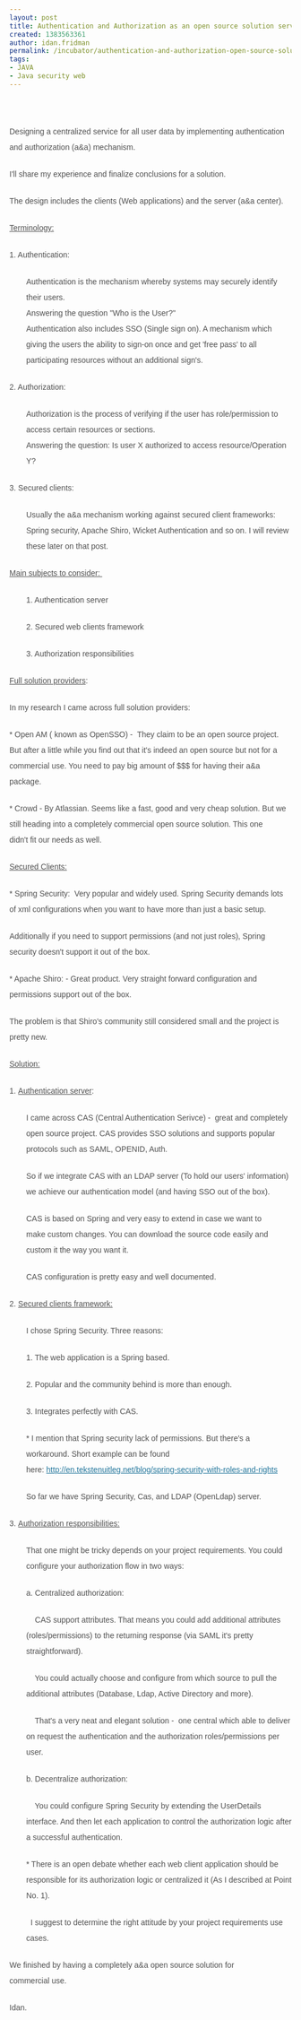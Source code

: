 ```yaml
---
layout: post
title: Authentication and Authorization as an open source solution service
created: 1383563361
author: idan.fridman
permalink: /incubator/authentication-and-authorization-open-source-solution-service
tags:
- JAVA
- Java security web
---
```

<p style="font-family: Helvetica, Arial, sans-serif; line-height: 2; -webkit-font-smoothing: antialiased; margin-bottom: 20px; -webkit-margin-before: 0px; color: rgb(80, 80, 80);">&nbsp;</p>

<p style="font-family: Helvetica, Arial, sans-serif; line-height: 2; -webkit-font-smoothing: antialiased; margin-bottom: 20px; -webkit-margin-before: 0px; color: rgb(80, 80, 80);">Designing&nbsp;a centralized&nbsp;service&nbsp;for all&nbsp;user&nbsp;data by implementing authentication and authorization (a&amp;a) mechanism.</p>

<p style="font-family: Helvetica, Arial, sans-serif; line-height: 2; -webkit-font-smoothing: antialiased; margin-bottom: 20px; -webkit-margin-before: 0px; color: rgb(80, 80, 80);">I&#39;ll share my experience and finalize conclusions for a solution.</p>

<p style="font-family: Helvetica, Arial, sans-serif; line-height: 2; -webkit-font-smoothing: antialiased; margin-bottom: 20px; -webkit-margin-before: 0px; color: rgb(80, 80, 80);">The design includes the clients (Web applications) and the server (a&amp;a center).</p>

<p style="font-family: Helvetica, Arial, sans-serif; line-height: 2; -webkit-font-smoothing: antialiased; margin-bottom: 20px; -webkit-margin-before: 0px; color: rgb(80, 80, 80);"><span data-mce-style="text-decoration: underline;" style="line-height: 2; -webkit-font-smoothing: antialiased; text-decoration: underline;">Terminology:</span></p>

<p style="font-family: Helvetica, Arial, sans-serif; line-height: 2; -webkit-font-smoothing: antialiased; margin-bottom: 20px; -webkit-margin-before: 0px; color: rgb(80, 80, 80);">1. Authentication:</p>

<p data-mce-style="padding-left: 30px;" style="font-family: Helvetica, Arial, sans-serif; line-height: 2; -webkit-font-smoothing: antialiased; margin-bottom: 20px; -webkit-margin-before: 0px; color: rgb(80, 80, 80); padding-left: 30px;">Authentication is the mechanism whereby systems may securely identify their users.<br style="line-height: 2; -webkit-font-smoothing: antialiased;" />
Answering the question &quot;Who is the User?&quot;<br style="line-height: 2; -webkit-font-smoothing: antialiased;" />
Authentication also includes SSO (Single sign on). A mechanism which giving the users the ability to sign-on once and get &#39;free pass&#39; to all participating resources without an additional sign&#39;s.</p>

<p style="font-family: Helvetica, Arial, sans-serif; line-height: 2; -webkit-font-smoothing: antialiased; margin-bottom: 20px; -webkit-margin-before: 0px; color: rgb(80, 80, 80);">2. Authorization:</p>

<p data-mce-style="padding-left: 30px;" style="font-family: Helvetica, Arial, sans-serif; line-height: 2; -webkit-font-smoothing: antialiased; margin-bottom: 20px; -webkit-margin-before: 0px; color: rgb(80, 80, 80); padding-left: 30px;">Authorization is the process of verifying if the user has role/permission to access certain resources or sections.<br style="line-height: 2; -webkit-font-smoothing: antialiased;" />
Answering the question: Is user X authorized to access resource/Operation Y?</p>

<p style="font-family: Helvetica, Arial, sans-serif; line-height: 2; -webkit-font-smoothing: antialiased; margin-bottom: 20px; -webkit-margin-before: 0px; color: rgb(80, 80, 80);">3. Secured clients:</p>

<p data-mce-style="padding-left: 30px;" style="font-family: Helvetica, Arial, sans-serif; line-height: 2; -webkit-font-smoothing: antialiased; margin-bottom: 20px; -webkit-margin-before: 0px; color: rgb(80, 80, 80); padding-left: 30px;">Usually the a&amp;a mechanism working against&nbsp;secured client frameworks: Spring security, Apache Shiro, Wicket Authentication and so on. I will review these later on that post.</p>

<p style="font-family: Helvetica, Arial, sans-serif; line-height: 2; -webkit-font-smoothing: antialiased; margin-bottom: 20px; -webkit-margin-before: 0px; color: rgb(80, 80, 80);"><span data-mce-style="text-decoration: underline;" style="line-height: 2; -webkit-font-smoothing: antialiased; text-decoration: underline;">Main subjects to consider:&nbsp;</span></p>

<p data-mce-style="padding-left: 30px;" style="font-family: Helvetica, Arial, sans-serif; line-height: 2; -webkit-font-smoothing: antialiased; margin-bottom: 20px; -webkit-margin-before: 0px; color: rgb(80, 80, 80); padding-left: 30px;">1. Authentication server</p>

<p data-mce-style="padding-left: 30px;" style="font-family: Helvetica, Arial, sans-serif; line-height: 2; -webkit-font-smoothing: antialiased; margin-bottom: 20px; -webkit-margin-before: 0px; color: rgb(80, 80, 80); padding-left: 30px;">2. Secured web clients framework</p>

<p data-mce-style="padding-left: 30px;" style="font-family: Helvetica, Arial, sans-serif; line-height: 2; -webkit-font-smoothing: antialiased; margin-bottom: 20px; -webkit-margin-before: 0px; color: rgb(80, 80, 80); padding-left: 30px;">3. Authorization responsibilities</p>

<p data-mce-style="text-align: left;" style="font-family: Helvetica, Arial, sans-serif; line-height: 2; -webkit-font-smoothing: antialiased; margin-bottom: 20px; -webkit-margin-before: 0px; color: rgb(80, 80, 80);"><span data-mce-style="text-decoration: underline;" style="line-height: 2; -webkit-font-smoothing: antialiased; text-decoration: underline;">Full solution providers</span>:</p>

<p style="font-family: Helvetica, Arial, sans-serif; line-height: 2; -webkit-font-smoothing: antialiased; margin-bottom: 20px; -webkit-margin-before: 0px; color: rgb(80, 80, 80);">In my research I came across full solution providers:</p>

<p style="font-family: Helvetica, Arial, sans-serif; line-height: 2; -webkit-font-smoothing: antialiased; margin-bottom: 20px; -webkit-margin-before: 0px; color: rgb(80, 80, 80);">* Open AM ( known as OpenSSO) - &nbsp;They claim to be an open source&nbsp;project. But after a little while you find out that it&#39;s indeed an open source&nbsp;but not for a commercial use. You need to pay big amount of $$$ for having their&nbsp;a&amp;a package.</p>

<p style="font-family: Helvetica, Arial, sans-serif; line-height: 2; -webkit-font-smoothing: antialiased; margin-bottom: 20px; -webkit-margin-before: 0px; color: rgb(80, 80, 80);">* Crowd - By Atlassian. Seems like a fast, good and very cheap solution. But we still heading into a completely commercial&nbsp;open source solution. This one didn&#39;t&nbsp;fit our needs as well.</p>

<p style="font-family: Helvetica, Arial, sans-serif; line-height: 2; -webkit-font-smoothing: antialiased; margin-bottom: 20px; -webkit-margin-before: 0px; color: rgb(80, 80, 80);"><span data-mce-style="text-decoration: underline;" style="line-height: 2; -webkit-font-smoothing: antialiased; text-decoration: underline;">Secured Clients:</span></p>

<p style="font-family: Helvetica, Arial, sans-serif; line-height: 2; -webkit-font-smoothing: antialiased; margin-bottom: 20px; -webkit-margin-before: 0px; color: rgb(80, 80, 80);">* Spring Security: &nbsp;Very popular and widely used. Spring Security demands lots of xml configurations when you want to have more than just a basic setup.</p>

<p style="font-family: Helvetica, Arial, sans-serif; line-height: 2; -webkit-font-smoothing: antialiased; margin-bottom: 20px; -webkit-margin-before: 0px; color: rgb(80, 80, 80);">Additionally if you need to support permissions (and not just roles), Spring security doesn&#39;t&nbsp;support it out of the box.</p>

<p style="font-family: Helvetica, Arial, sans-serif; line-height: 2; -webkit-font-smoothing: antialiased; margin-bottom: 20px; -webkit-margin-before: 0px; color: rgb(80, 80, 80);">* Apache Shiro: - Great product. Very straight forward configuration and permissions support out of the box.</p>

<p style="font-family: Helvetica, Arial, sans-serif; line-height: 2; -webkit-font-smoothing: antialiased; margin-bottom: 20px; -webkit-margin-before: 0px; color: rgb(80, 80, 80);">The problem is that Shiro&#39;s community still considered small and the project is pretty new.</p>

<p style="font-family: Helvetica, Arial, sans-serif; line-height: 2; -webkit-font-smoothing: antialiased; margin-bottom: 20px; -webkit-margin-before: 0px; color: rgb(80, 80, 80);"><span data-mce-style="text-decoration: underline;" style="line-height: 2; -webkit-font-smoothing: antialiased; text-decoration: underline;">Solution:</span></p>

<p style="font-family: Helvetica, Arial, sans-serif; line-height: 2; -webkit-font-smoothing: antialiased; margin-bottom: 20px; -webkit-margin-before: 0px; color: rgb(80, 80, 80);">1.&nbsp;<span data-mce-style="text-decoration: underline;" style="line-height: 2; -webkit-font-smoothing: antialiased; text-decoration: underline;">Authentication server</span>:</p>

<p data-mce-style="padding-left: 30px;" style="font-family: Helvetica, Arial, sans-serif; line-height: 2; -webkit-font-smoothing: antialiased; margin-bottom: 20px; -webkit-margin-before: 0px; color: rgb(80, 80, 80); padding-left: 30px;">I came across CAS (Central Authentication Serivce)&nbsp;- &nbsp;great and completely open source project. CAS provides SSO solutions and supports popular protocols such as SAML, OPENID, Auth.</p>

<p data-mce-style="padding-left: 30px;" style="font-family: Helvetica, Arial, sans-serif; line-height: 2; -webkit-font-smoothing: antialiased; margin-bottom: 20px; -webkit-margin-before: 0px; color: rgb(80, 80, 80); padding-left: 30px;">So if we integrate CAS with an LDAP server (To hold our users&#39; information) we achieve&nbsp;our authentication&nbsp;model (and having SSO out of the box).</p>

<p data-mce-style="padding-left: 30px;" style="font-family: Helvetica, Arial, sans-serif; line-height: 2; -webkit-font-smoothing: antialiased; margin-bottom: 20px; -webkit-margin-before: 0px; color: rgb(80, 80, 80); padding-left: 30px;">CAS is based on Spring and very easy to extend in case we want to make&nbsp;custom changes. You can download the source code easily and custom it the way you want it.</p>

<p data-mce-style="padding-left: 30px;" style="font-family: Helvetica, Arial, sans-serif; line-height: 2; -webkit-font-smoothing: antialiased; margin-bottom: 20px; -webkit-margin-before: 0px; color: rgb(80, 80, 80); padding-left: 30px;">CAS configuration is pretty easy and well documented.</p>

<p style="font-family: Helvetica, Arial, sans-serif; line-height: 2; -webkit-font-smoothing: antialiased; margin-bottom: 20px; -webkit-margin-before: 0px; color: rgb(80, 80, 80);">2.&nbsp;<span data-mce-style="text-decoration: underline;" style="line-height: 2; -webkit-font-smoothing: antialiased; text-decoration: underline;">Secured clients framework:</span></p>

<p data-mce-style="padding-left: 30px;" style="font-family: Helvetica, Arial, sans-serif; line-height: 2; -webkit-font-smoothing: antialiased; margin-bottom: 20px; -webkit-margin-before: 0px; color: rgb(80, 80, 80); padding-left: 30px;">I chose Spring Security. Three reasons:</p>

<p data-mce-style="padding-left: 30px;" style="font-family: Helvetica, Arial, sans-serif; line-height: 2; -webkit-font-smoothing: antialiased; margin-bottom: 20px; -webkit-margin-before: 0px; color: rgb(80, 80, 80); padding-left: 30px;">1. The web application is a Spring based.</p>

<p data-mce-style="padding-left: 30px;" style="font-family: Helvetica, Arial, sans-serif; line-height: 2; -webkit-font-smoothing: antialiased; margin-bottom: 20px; -webkit-margin-before: 0px; color: rgb(80, 80, 80); padding-left: 30px;">2. Popular and the community behind is more than enough.</p>

<p data-mce-style="padding-left: 30px;" style="font-family: Helvetica, Arial, sans-serif; line-height: 2; -webkit-font-smoothing: antialiased; margin-bottom: 20px; -webkit-margin-before: 0px; color: rgb(80, 80, 80); padding-left: 30px;">3. Integrates perfectly with CAS.</p>

<p data-mce-style="padding-left: 30px;" style="font-family: Helvetica, Arial, sans-serif; line-height: 2; -webkit-font-smoothing: antialiased; margin-bottom: 20px; -webkit-margin-before: 0px; color: rgb(80, 80, 80); padding-left: 30px;">* I mention that Spring security lack of permissions. But there&#39;s&nbsp;a workaround. Short example can be found here:&nbsp;<a data-mce-="" href="http://en.tekstenuitleg.net/blog/spring-security-with-roles-and-rights" style="line-height: 2; -webkit-font-smoothing: antialiased; color: rgb(33, 117, 155);">http://en.tekstenuitleg.net/blog/spring-security-with-roles-and-rights</a></p>

<p data-mce-style="padding-left: 30px;" style="font-family: Helvetica, Arial, sans-serif; line-height: 2; -webkit-font-smoothing: antialiased; margin-bottom: 20px; -webkit-margin-before: 0px; color: rgb(80, 80, 80); padding-left: 30px;">So far we have Spring Security, Cas, and LDAP (OpenLdap) server.</p>

<p style="font-family: Helvetica, Arial, sans-serif; line-height: 2; -webkit-font-smoothing: antialiased; margin-bottom: 20px; -webkit-margin-before: 0px; color: rgb(80, 80, 80);">3.&nbsp;<span data-mce-style="text-decoration: underline;" style="line-height: 2; -webkit-font-smoothing: antialiased; text-decoration: underline;">Authorization responsibilities:</span></p>

<p data-mce-style="padding-left: 30px;" style="font-family: Helvetica, Arial, sans-serif; line-height: 2; -webkit-font-smoothing: antialiased; margin-bottom: 20px; -webkit-margin-before: 0px; color: rgb(80, 80, 80); padding-left: 30px;">That one might be tricky depends on your project requirements. You could configure your authorization&nbsp;flow in two ways:</p>

<p data-mce-style="padding-left: 30px;" style="font-family: Helvetica, Arial, sans-serif; line-height: 2; -webkit-font-smoothing: antialiased; margin-bottom: 20px; -webkit-margin-before: 0px; color: rgb(80, 80, 80); padding-left: 30px;">a. Centralized authorization:</p>

<p data-mce-style="padding-left: 30px;" style="font-family: Helvetica, Arial, sans-serif; line-height: 2; -webkit-font-smoothing: antialiased; margin-bottom: 20px; -webkit-margin-before: 0px; color: rgb(80, 80, 80); padding-left: 30px;">&nbsp; &nbsp; CAS support attributes. That means you could add additional&nbsp;attributes (roles/permissions) to the returning response (via SAML it&#39;s pretty straightforward).</p>

<p data-mce-style="padding-left: 30px;" style="font-family: Helvetica, Arial, sans-serif; line-height: 2; -webkit-font-smoothing: antialiased; margin-bottom: 20px; -webkit-margin-before: 0px; color: rgb(80, 80, 80); padding-left: 30px;">&nbsp; &nbsp; You could actually choose and configure from which source to pull the additional attributes (Database, Ldap, Active Directory and more).</p>

<p data-mce-style="padding-left: 30px;" style="font-family: Helvetica, Arial, sans-serif; line-height: 2; -webkit-font-smoothing: antialiased; margin-bottom: 20px; -webkit-margin-before: 0px; color: rgb(80, 80, 80); padding-left: 30px;">&nbsp; &nbsp; That&#39;s a very neat and elegant solution - &nbsp;one central which able to deliver on request the authentication and the authorization roles/permissions per user.</p>

<p data-mce-style="padding-left: 30px;" style="font-family: Helvetica, Arial, sans-serif; line-height: 2; -webkit-font-smoothing: antialiased; margin-bottom: 20px; -webkit-margin-before: 0px; color: rgb(80, 80, 80); padding-left: 30px;">b. Decentralize authorization:</p>

<p data-mce-style="padding-left: 30px;" style="font-family: Helvetica, Arial, sans-serif; line-height: 2; -webkit-font-smoothing: antialiased; margin-bottom: 20px; -webkit-margin-before: 0px; color: rgb(80, 80, 80); padding-left: 30px;">&nbsp; &nbsp; You could configure Spring Security by extending the&nbsp;UserDetails interface. And then let each application to control the authorization&nbsp;logic after a successful authentication.</p>

<p data-mce-style="padding-left: 30px;" style="font-family: Helvetica, Arial, sans-serif; line-height: 2; -webkit-font-smoothing: antialiased; margin-bottom: 20px; -webkit-margin-before: 0px; color: rgb(80, 80, 80); padding-left: 30px;">* There is an open debate whether each web client application should be responsible for its authorization logic or centralized&nbsp;it (As I described&nbsp;at Point No.&nbsp;1).</p>

<p data-mce-style="padding-left: 30px;" style="font-family: Helvetica, Arial, sans-serif; line-height: 2; -webkit-font-smoothing: antialiased; margin-bottom: 20px; -webkit-margin-before: 0px; color: rgb(80, 80, 80); padding-left: 30px;">&nbsp; I suggest to determine the&nbsp;right attitude&nbsp;by your project&nbsp;requirements use cases.</p>

<p style="font-family: Helvetica, Arial, sans-serif; line-height: 2; -webkit-font-smoothing: antialiased; margin-bottom: 20px; -webkit-margin-before: 0px; color: rgb(80, 80, 80);">We finished by having a completely a&amp;a open source solution for commercial&nbsp;use.</p>

<p style="font-family: Helvetica, Arial, sans-serif; line-height: 2; -webkit-font-smoothing: antialiased; margin-bottom: 20px; -webkit-margin-before: 0px; color: rgb(80, 80, 80);">Idan.</p>
